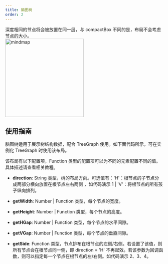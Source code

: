 ```yaml
---
title: 脑图树
order: 2
---
```


深度相同的节点将会被放置在同一层，与 compactBox 不同的是，布局不会考虑节点的大小。 <br /> <img src='https://gw.alipayobjects.com/mdn/rms_f8c6a0/afts/img/A*J1l5RofvbP0AAAAAAAAAAABkARQnAQ' alt='mindmap' width='250'/>

## 使用指南

脑图树适用于展示树结构数据，配合 TreeGraph 使用。如下面代码所示，可在实例化 TreeGraph 时使用该布局。

该布局有以下配置项，Function 类型的配置项可以为不同的元素配置不同的值。具体描述请查看相关教程。

- **direction**: String 类型，树的布局方向。可选值有：'H'：根节点的子节点分成两部分横向放置在根节点左右两侧 ，如代码演示 1 | 'V'：将根节点的所有孩子纵向排列。

- **getWidth**: Number | Function 类型，每个节点的宽度。

- **getHeight**: Number | Function 类型，每个节点的高度。

- **getHGap**: Number | Function 类型，每个节点的水平间隙。

- **getVGap**: Number | Function 类型，每个节点的垂直间隙。

- **getSide**: Function 类型，节点排布在根节点的左侧/右侧。若设置了该值，则所有节点会在根节点同一侧，即 direction = 'H' 不再起效。若该参数为回调函数，则可以指定每一个节点在根节点的左/右侧。如代码演示 2、3、4。
